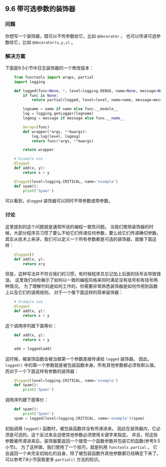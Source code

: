 ## 9.6 带可选参数的装饰器 ##
### 问题 ###
你想写一个装饰器，既可以不传参数给它，比如 ``@decorator`` ，
也可以传递可选参数给它，比如 ``@decorator(x,y,z)`` 。
### 解决方案 ###
下面是9.5小节中日志装饰器的一个修改版本：
```python
    from functools import wraps, partial
    import logging

    def logged(func=None, *, level=logging.DEBUG, name=None, message=None):
        if func is None:
            return partial(logged, level=level, name=name, message=message)

        logname = name if name else func.__module__
        log = logging.getLogger(logname)
        logmsg = message if message else func.__name__

        @wraps(func)
        def wrapper(*args, **kwargs):
            log.log(level, logmsg)
            return func(*args, **kwargs)

        return wrapper

    # Example use
    @logged
    def add(x, y):
        return x + y

    @logged(level=logging.CRITICAL, name='example')
    def spam():
        print('Spam!')

```
可以看到，``@logged`` 装饰器可以同时不带参数或带参数。
### 讨论 ###
这里提到的这个问题就是通常所说的编程一致性问题。
当我们使用装饰器的时候，大部分程序员习惯了要么不给它们传递任何参数，要么给它们传递确切参数。
其实从技术上来讲，我们可以定义一个所有参数都是可选的装饰器，就像下面这样：
```python
    @logged()
    def add(x, y):
        return x+y

```
但是，这种写法并不符合我们的习惯，有时候程序员忘记加上后面的括号会导致错误。
这里我们向你展示了如何以一致的编程风格来同时满足没有括号和有括号两种情况。
为了理解代码是如何工作的，你需要非常熟悉装饰器是如何作用到函数上以及它们的调用规则。
对于一个像下面这样的简单装饰器：
```python
    # Example use
    @logged
    def add(x, y):
        return x + y

```
这个调用序列跟下面等价：
```python
    def add(x, y):
        return x + y

    add = logged(add)

```
这时候，被装饰函数会被当做第一个参数直接传递给 ``logged`` 装饰器。
因此，``logged()`` 中的第一个参数就是被包装函数本身。所有其他参数都必须有默认值。
而对于一个下面这样有参数的装饰器：
```python
    @logged(level=logging.CRITICAL, name='example')
    def spam():
        print('Spam!')

```
调用序列跟下面等价：
```python
    def spam():
        print('Spam!')
    spam = logged(level=logging.CRITICAL, name='example')(spam)

```
初始调用 ``logged()`` 函数时，被包装函数并没有传递进来。
因此在装饰器内，它必须是可选的。这个反过来会迫使其他参数必须使用关键字来指定。
并且，但这些参数被传递进来后，装饰器要返回一个接受一个函数参数并包装它的函数(参考9.5小节)。
为了这样做，我们使用了一个技巧，就是利用 ``functools.partial`` 。
它会返回一个未完全初始化的自身，除了被包装函数外其他参数都已经确定下来了。
可以参考7.8小节获取更多 ``partial()`` 方法的知识。
